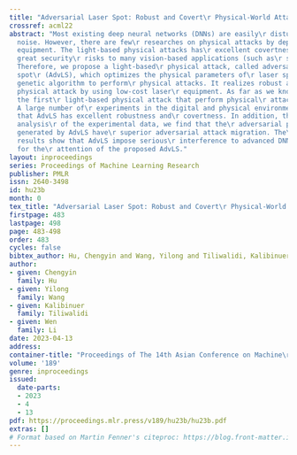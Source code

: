```yaml
---
title: "Adversarial Laser Spot: Robust and Covert\r Physical-World Attack to DNNs"
crossref: acml22
abstract: "Most existing deep neural networks (DNNs) are easily\r disturbed by slight
  noise. However, there are few\r researches on physical attacks by deploying lighting\r
  equipment. The light-based physical attacks has\r excellent covertness, which brings
  great security\r risks to many vision-based applications (such as\r self-driving).
  Therefore, we propose a light-based\r physical attack, called adversarial laser
  spot\r (AdvLS), which optimizes the physical parameters of\r laser spots through
  genetic algorithm to perform\r physical attacks. It realizes robust and covert\r
  physical attack by using low-cost laser\r equipment. As far as we know, AdvLS is
  the first\r light-based physical attack that perform physical\r attacks in the daytime.
  A large number of\r experiments in the digital and physical environments\r show
  that AdvLS has excellent robustness and\r covertness. In addition, through in-depth
  analysis\r of the experimental data, we find that the\r adversarial perturbations
  generated by AdvLS have\r superior adversarial attack migration. The\r experimental
  results show that AdvLS impose serious\r interference to advanced DNNs, we call
  for the\r attention of the proposed AdvLS."
layout: inproceedings
series: Proceedings of Machine Learning Research
publisher: PMLR
issn: 2640-3498
id: hu23b
month: 0
tex_title: "Adversarial Laser Spot: Robust and Covert\r Physical-World Attack to DNNs"
firstpage: 483
lastpage: 498
page: 483-498
order: 483
cycles: false
bibtex_author: Hu, Chengyin and Wang, Yilong and Tiliwalidi, Kalibinuer and Li, Wen
author:
- given: Chengyin
  family: Hu
- given: Yilong
  family: Wang
- given: Kalibinuer
  family: Tiliwalidi
- given: Wen
  family: Li
date: 2023-04-13
address:
container-title: "Proceedings of The 14th Asian Conference on Machine\r Learning"
volume: '189'
genre: inproceedings
issued:
  date-parts:
  - 2023
  - 4
  - 13
pdf: https://proceedings.mlr.press/v189/hu23b/hu23b.pdf
extras: []
# Format based on Martin Fenner's citeproc: https://blog.front-matter.io/posts/citeproc-yaml-for-bibliographies/
---
```

